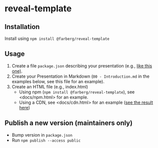 # reveal-template

## Installation

Install using `npm install @farberg/reveal-template`

## Usage

1. Create a file `package.json` describing your presentation (e.g., [like this one)](demo/package.json).
1. Create your Presentation in Markdown (`00 - Introduction.md` in the examples below, see this file for an example).
2. Create an HTML file (e.g., index.html)
   - Using npm (`npm install @farberg/reveal-template`), see <docs/npm.html> for an example.
   - Using a CDN, see <docs/cdn.html> for an example ([see the result here](https://htmlpreview.github.io/?https://github.com/pfisterer/reveal-template/demo/cdn.html))

## Publish a new version (maintainers only)

- Bump version in `package.json`
- Run `npm publish --access public`